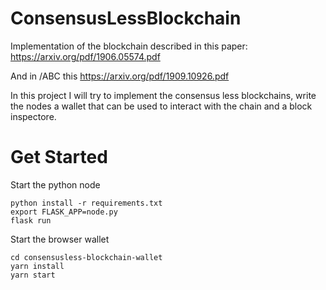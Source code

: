 # ConsensusLessBlockchain

Implementation of the blockchain described in this paper: https://arxiv.org/pdf/1906.05574.pdf

And in /ABC this https://arxiv.org/pdf/1909.10926.pdf

In this project I will try to implement the consensus less blockchains, write the nodes a wallet that can be used to interact with the chain and a block inspectore.

# Get Started

Start the python node

```
python install -r requirements.txt
export FLASK_APP=node.py
flask run
```

Start the browser wallet

```
cd consensusless-blockchain-wallet
yarn install
yarn start
```
